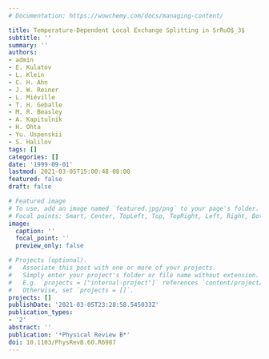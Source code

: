 ```yaml
---
# Documentation: https://wowchemy.com/docs/managing-content/

title: Temperature-Dependent Local Exchange Splitting in SrRuO$_3$
subtitle: ''
summary: ''
authors:
- admin
- E. Kulatov
- L. Klein
- C. H. Ahn
- J. W. Reiner
- L. Miéville
- T. H. Geballe
- M. R. Beasley
- A. Kapitulnik
- H. Ohta
- Yu. Uspenskii
- S. Halilov
tags: []
categories: []
date: '1999-09-01'
lastmod: 2021-03-05T15:00:48-08:00
featured: false
draft: false

# Featured image
# To use, add an image named `featured.jpg/png` to your page's folder.
# Focal points: Smart, Center, TopLeft, Top, TopRight, Left, Right, BottomLeft, Bottom, BottomRight.
image:
  caption: ''
  focal_point: ''
  preview_only: false

# Projects (optional).
#   Associate this post with one or more of your projects.
#   Simply enter your project's folder or file name without extension.
#   E.g. `projects = ["internal-project"]` references `content/project/deep-learning/index.md`.
#   Otherwise, set `projects = []`.
projects: []
publishDate: '2021-03-05T23:28:58.545033Z'
publication_types:
- '2'
abstract: ''
publication: '*Physical Review B*'
doi: 10.1103/PhysRevB.60.R6987
---
```

